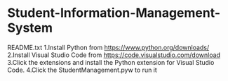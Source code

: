 # Student-Information-Management-System
README.txt
1.Install Python from https://www.python.org/downloads/
2.Install Visual Studio Code from https://code.visualstudio.com/download
3.Click the extensions and install the Python extension for Visual Studio Code.
4.Click the StudentManagement.pyw to run it

